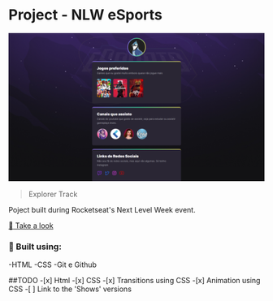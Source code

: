 # Project - NLW eSports

![preview](/.github/preview.png)

> Explorer Track

Poject built during Rocketseat's Next Level Week event.

[:link: Take a look](https://hopeicanchangemyusername.github.io/Nlw-esports-explorer/)

### :toolbox: Built using:

-HTML
-CSS
-Git e Github

##TODO -[x] Html -[x] CSS -[x] Transitions using CSS -[x] Animation using CSS -[ ] Link to the 'Shows' versions
